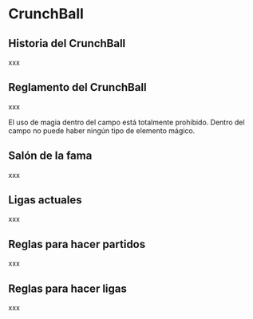 # CrunchBall

## Historia del CrunchBall

xxx

## Reglamento del CrunchBall

xxx

El uso de magia dentro del campo está totalmente prohibido. Dentro del campo no puede haber ningún tipo de elemento mágico.

## Salón de la fama

xxx

## Ligas actuales

xxx

## Reglas para hacer partidos

xxx

## Reglas para hacer ligas

xxx
